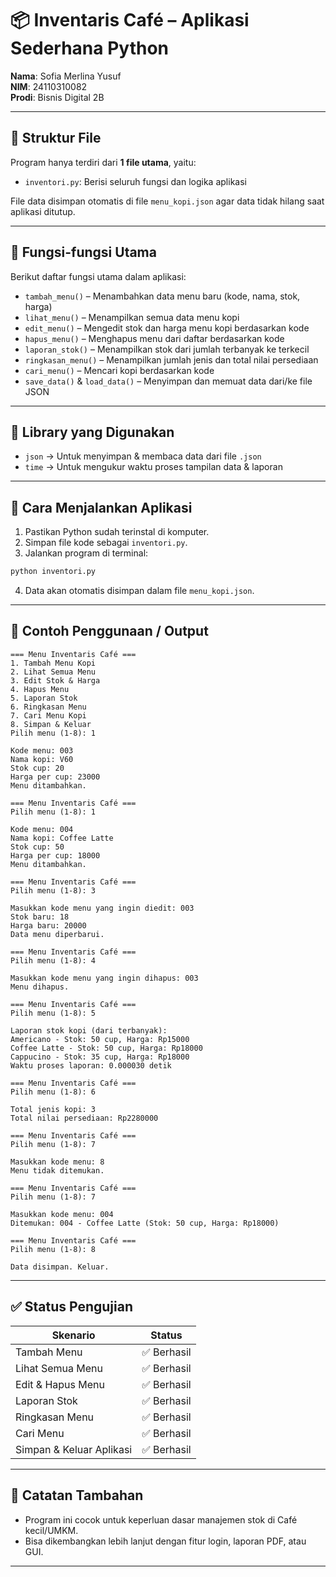 # 📦 Inventaris Café – Aplikasi Sederhana Python

**Nama**: Sofia Merlina Yusuf  
**NIM**: 24110310082  
**Prodi**: Bisnis Digital 2B

---

## 📁 Struktur File

Program hanya terdiri dari **1 file utama**, yaitu:

- `inventori.py`: Berisi seluruh fungsi dan logika aplikasi

File data disimpan otomatis di file `menu_kopi.json` agar data tidak hilang saat aplikasi ditutup.

---

## 🧠 Fungsi-fungsi Utama

Berikut daftar fungsi utama dalam aplikasi:

- `tambah_menu()` – Menambahkan data menu baru (kode, nama, stok, harga)
- `lihat_menu()` – Menampilkan semua data menu kopi
- `edit_menu()` – Mengedit stok dan harga menu kopi berdasarkan kode
- `hapus_menu()` – Menghapus menu dari daftar berdasarkan kode
- `laporan_stok()` – Menampilkan stok dari jumlah terbanyak ke terkecil
- `ringkasan_menu()` – Menampilkan jumlah jenis dan total nilai persediaan
- `cari_menu()` – Mencari kopi berdasarkan kode
- `save_data()` & `load_data()` – Menyimpan dan memuat data dari/ke file JSON

---

## 🧰 Library yang Digunakan

- `json` → Untuk menyimpan & membaca data dari file `.json`
- `time` → Untuk mengukur waktu proses tampilan data & laporan

---

## 🚀 Cara Menjalankan Aplikasi

1. Pastikan Python sudah terinstal di komputer.
2. Simpan file kode sebagai `inventori.py`.
3. Jalankan program di terminal:

```bash
python inventori.py
```

4. Data akan otomatis disimpan dalam file `menu_kopi.json`.

---

## 🧪 Contoh Penggunaan / Output

```text
=== Menu Inventaris Café ===
1. Tambah Menu Kopi
2. Lihat Semua Menu
3. Edit Stok & Harga
4. Hapus Menu
5. Laporan Stok
6. Ringkasan Menu
7. Cari Menu Kopi
8. Simpan & Keluar
Pilih menu (1-8): 1

Kode menu: 003
Nama kopi: V60
Stok cup: 20
Harga per cup: 23000
Menu ditambahkan.

=== Menu Inventaris Café ===
Pilih menu (1-8): 1

Kode menu: 004
Nama kopi: Coffee Latte
Stok cup: 50
Harga per cup: 18000
Menu ditambahkan.

=== Menu Inventaris Café ===
Pilih menu (1-8): 3

Masukkan kode menu yang ingin diedit: 003
Stok baru: 18
Harga baru: 20000
Data menu diperbarui.

=== Menu Inventaris Café ===
Pilih menu (1-8): 4

Masukkan kode menu yang ingin dihapus: 003
Menu dihapus.

=== Menu Inventaris Café ===
Pilih menu (1-8): 5

Laporan stok kopi (dari terbanyak):
Americano - Stok: 50 cup, Harga: Rp15000
Coffee Latte - Stok: 50 cup, Harga: Rp18000
Cappucino - Stok: 35 cup, Harga: Rp18000
Waktu proses laporan: 0.000030 detik

=== Menu Inventaris Café ===
Pilih menu (1-8): 6

Total jenis kopi: 3
Total nilai persediaan: Rp2280000

=== Menu Inventaris Café ===
Pilih menu (1-8): 7

Masukkan kode menu: 8
Menu tidak ditemukan.

=== Menu Inventaris Café ===
Pilih menu (1-8): 7

Masukkan kode menu: 004
Ditemukan: 004 - Coffee Latte (Stok: 50 cup, Harga: Rp18000)

=== Menu Inventaris Café ===
Pilih menu (1-8): 8

Data disimpan. Keluar.
```

---

## ✅ Status Pengujian

| Skenario                    | Status  |
|----------------------------|---------|
| Tambah Menu                | ✅ Berhasil |
| Lihat Semua Menu           | ✅ Berhasil |
| Edit & Hapus Menu          | ✅ Berhasil |
| Laporan Stok               | ✅ Berhasil |
| Ringkasan Menu             | ✅ Berhasil |
| Cari Menu                  | ✅ Berhasil |
| Simpan & Keluar Aplikasi   | ✅ Berhasil |

---

## 📌 Catatan Tambahan

- Program ini cocok untuk keperluan dasar manajemen stok di Café kecil/UMKM.
- Bisa dikembangkan lebih lanjut dengan fitur login, laporan PDF, atau GUI.

---


